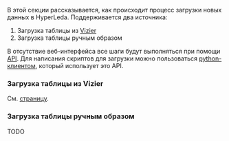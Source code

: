 В этой секции рассказывается, как происходит процесс загрузки новых данных в HyperLeda. Поддерживается два источника:

1. Загрузка таблицы из [Vizier](https://vizier.cds.unistra.fr/viz-bin/VizieR)
2. Загрузка таблицы ручным образом

В отсутствие веб-интерфейса все шаги будут выполняться при помощи [API](./openapi.md). Для написания скриптов для загрузки можно пользоваться [python-клиентом](https://github.com/HyperLEDA/client), который использует это API.

### Загрузка таблицы из Vizier

См. [страницу](./vizier.md).

### Загрузка таблицы ручным образом

TODO